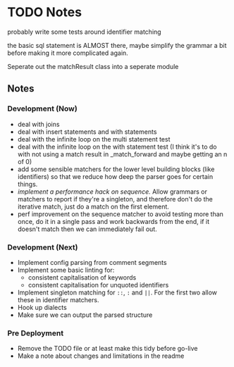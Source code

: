 # TODO Notes


probably write some tests around identifier matching


the basic sql statement is ALMOST there, maybe simplify the grammar a bit before making it more complicated again.


Seperate out the matchResult class into a seperate module

## Notes

### Development (Now)
- deal with joins
- deal with insert statements and with statements
- deal with the infinite loop on the multi statement test
- deal with the infinite loop on the with statement test (I think
  it's to do with not using a match result in _match_forward and maybe getting
  an n of 0)
- add some sensible matchers for the lower level building blocks (like identifiers)
  so that we reduce how deep the parser goes for certain things.
- *implement a performance hack on sequence.* Allow grammars or matchers to report
  if they're a singleton, and therefore don't do the iterative match, just do a
  match on the first element.
- perf improvement on the sequence matcher to avoid testing more than once, do
  it in a single pass and work backwards from the end, if it doesn't match then
  we can immediately fail out.
### Development (Next)
- Implement config parsing from comment segments
- Implement some basic linting for:
  - consistent capitalisation of keywords
  - consistent capitalisation for unquoted identifiers
- Implement singleton matching for `::`, `:` and `||`. For the first two allow these
  in identifier matchers.
- Hook up dialects
- Make sure we can output the parsed structure
### Pre Deployment
- Remove the TODO file or at least make this tidy before go-live
- Make a note about changes and limitations in the readme
